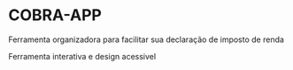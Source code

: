 # COBRA-APP
Ferramenta organizadora para facilitar sua declaração de imposto de renda

Ferramenta interativa e design acessivel
